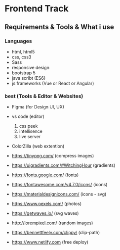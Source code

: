 # Frontend Track 
## Requirements & Tools & What i use 

### Languages 
- html, html5
- css, css3
- Sass 
- responsive design
- bootstrap 5
- java scribt (ES6)
- js frameworks (Vue or React or Angular)

### best (Tools & Editor & Websites)  
- Figma (for Design UI, UX)

- vs code (editor) 
    1. css peek
    2. intellisence
    3. live server
    
- ColorZilla (web extention)

- https://tinypng.com/ (compress images)
- https://uigradients.com/#WitchingHour (gradients)
- https://fonts.google.com/ (fonts)
- https://fontawesome.com/v4.7.0/icons/ (icons)
- https://materialdesignicons.com/  (icons - svg)
- https://www.pexels.com/ (photos)
- https://getwaves.io/ (svg waves)
- http://lorempixel.com/ (random images)
- https://bennettfeely.com/clippy/ (clip-path)
- https://www.netlify.com (free deploy)
